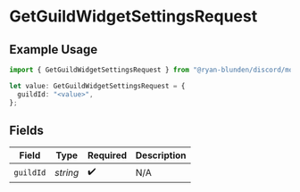 # GetGuildWidgetSettingsRequest

## Example Usage

```typescript
import { GetGuildWidgetSettingsRequest } from "@ryan-blunden/discord/models/operations";

let value: GetGuildWidgetSettingsRequest = {
  guildId: "<value>",
};
```

## Fields

| Field              | Type               | Required           | Description        |
| ------------------ | ------------------ | ------------------ | ------------------ |
| `guildId`          | *string*           | :heavy_check_mark: | N/A                |